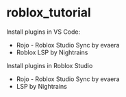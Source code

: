 # roblox_tutorial

Install plugins in VS Code:
- Rojo - Roblox Studio Sync by evaera
- Roblox LSP by Nightrains

Install plugins in Roblox Studio
- Rojo - Roblox Studio Sync by evaera
- LSP by Nightrains


